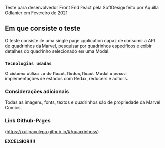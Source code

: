 Teste para desenvolvedor Front End React pela SoftDesign feito por Áquilla Odlanier em Fevereiro de 2021

## Em que consiste o teste

O teste consiste de uma single page application capaz de consumir a API de quadrinhos da Marvel, pesquisar por quadrinhos especificos e exibir detalhes do quadrinho selecionado em uma Modal.

### `Tecnologias usadas`

O sistema utiliza-se de React, Redux, React-Modal e possui implementações de estados com Redux, reducers e actions.

### Considerações adicionais

Todas as imagens, fonts, textos e quadrinhos são de propriedade da Marvel Comics.

### Link Github-Pages

(https://xulipaxulepa.github.io/#/quadrinhoss)

**EXCELSIOR!!!!**
